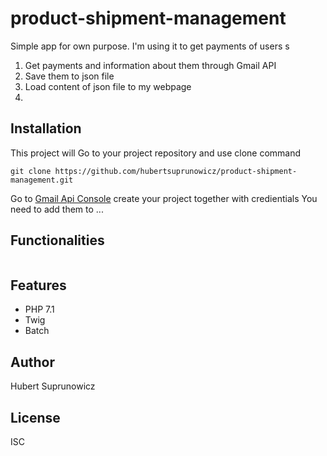 # product-shipment-management

Simple app for own purpose. I'm using it to get payments of users s
1. Get payments and information about them through Gmail API
2. Save them to json file
3. Load content of json file to my webpage
4.

## Installation
This project will 
Go to your project repository and use clone command
```
git clone https://github.com/hubertsuprunowicz/product-shipment-management.git
```
Go to
[Gmail Api Console](https://console.developers.google.com/apis/dashboard?project=product-shipment-1546974435730)
create your project together with credientials
You need to add them to ...


## Functionalities

```

```

## Features

* PHP 7.1
* Twig
* Batch

## Author

Hubert Suprunowicz

## License

ISC
